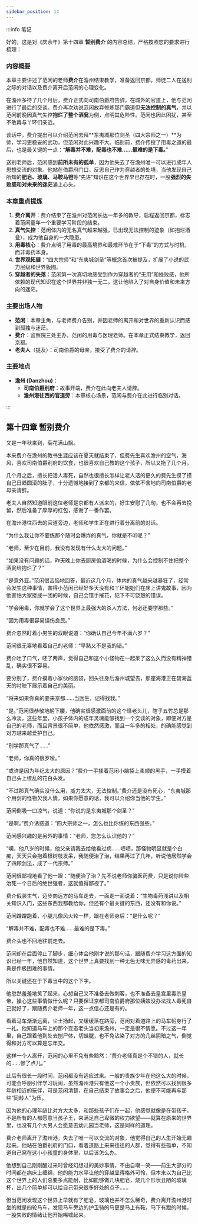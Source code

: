 ```yaml
---
sidebar_position: 14
---
```


:::info 笔记

好的，这是对《庆余年》第十四章 **暂别费介** 的内容总结，严格按照您的要求进行梳理：

### 内容概要

本章主要讲述了范闲的老师**费介**在澹州结束教学，准备返回京都，师徒二人在送别之际的对话以及费介离开后范闲的心理变化。

在澹州多待了几个月后，费介正式向司南伯爵府告辞。在城外的官道上，他与范闲进行了最后的交谈。费介再次劝说范闲放弃修炼那门霸道但**无法控制的真气**，并以范闲前晚因真气失控**抱烂了整个酒瓮**为例，点明其危险性。范闲也因此困扰，甚至不敢再与丫环们亲近。

谈话中，费介提出可以介绍范闲去拜**东夷城那位剑圣（四大宗师之一）**为师，学习更稳妥的武功，但范闲对此兴趣不大。临别前，费介传授了用毒之道的最后，也是最关键的一点：“**解毒并不难，配毒也不难……最难的是下毒。**”

送别老师后，范闲感到**前所未有的孤单**，因为他失去了在澹州唯一可以进行成年人思想交流的对象。他站在伯爵府门口，反思自己作为穿越者的处境，当他发现自己所知的**肥皂、玻璃、马鞍马镫**等“先进”知识在这个世界早已存在时，一股**强烈的失败感和对未来的迷茫**涌上心头。

### 本章重点提炼

1.  **费介离开**：费介结束了在澹州对范闲长达一年多的教导，启程返回京都，标志着范闲童年一个重要学习阶段的结束。
2.  **真气失控**：范闲体内的无名真气越来越强，已出现无法控制的迹象（如抱烂酒瓮），成为他自身的一大隐患。
3.  **用毒核心**：费介点明了用毒的最高境界和最难环节在于“下毒”的方式与时机，而非毒药本身。
4.  **世界观拓展**：“四大宗师”和“东夷城剑圣”等概念首次被提及，扩展了小说的武力层级和世界版图。
5.  **穿越者的失落**：范闲第一次真切地感受到作为穿越者的“无用”和挫败感，他所依赖的现代知识在这个世界并非独一无二，这让他陷入了对自身价值和未来方向的迷茫。

### 主要出场人物

*   **范闲**：本章主角，与老师费介告别，并因老师的离开和对世界的重新认识而感到孤独与迷茫。
*   **费介**：监察院三处主办，范闲的用毒与医理老师。在本章正式结束教学，返回京都。
*   **老夫人**（提及）：司南伯爵的母亲，接受了费介的请辞。

### 主要地点

*   **澹州 (Danzhou)**：
    *   **司南伯爵别府**：故事开端，费介在此向老夫人请辞。
    *   **澹州港往西的官道旁**：本章核心场景，范闲与费介在此进行临别对话。

:::

## 第十四章 **暂别费介**

又是一年秋来到，菊花满山飘。

本来费介在澹州的教书生涯应该在夏天就结束了，但费先生喜欢澹州的空气，海风，喜欢司南伯爵别府的饮食，也很喜欢自己教的这个孩子，所以又拖了几个月。

几个月之后，擅长把活人毒死，自然也很擅长怎样让老人活的更久的费先生摸了摸自己日趋圆滚的肚子，十分遗憾地接到了京都的来信，依依不舍地向司南伯爵的老母亲请辞。

老夫人自然知道眼前这位老师是京都有人派来的，好生安慰了几句，也不会再去挽留，然后准备了厚厚的红包，感谢了一番作罢。

在澹州港往西去的官道旁边，老师和学生正在进行着分离前的对话。

“为什么我让你不要练那个随时会爆炸的真气，你就是不听呢？”

“老师，至少在目前，我没有发现有什么太大的问题。”

“如果没有问题的话，昨天晚上你去厨房偷酒喝的时候，为什么会控制不住把整个酒瓮给抱烂了？”

“是意外亚。”范闲很苦恼地回答，最近这几个月，体内的真气越来越暴狂了，经常会发生这种事情，害得小范闲已经好多天没有和丫环姐姐们在床上讲鬼故事，因为他害怕大家搂成一团的时候，自己会错手摧花，犯下不可饶恕的错误。

“学会用毒，你就学会了这个世界上最强大的杀人方法，何必还要学那些。”

“因为用毒很容易误伤良民。”

费介忽然盯着小男生的双眼说道：“你确认自己今年不满六岁？”

范闲很无辜地看着自己的老师：“早熟又不是我的错。”

费介吐了口气，呸了两声，觉得自己和这个小怪物在一起呆了这么久而没有精神错乱，确实很不容易。

要分别了，费介摸着小家伙的脑袋，回头往身后澹州城望去，那座海港正在碧海蓝天的衬映下展示着自己的美丽。

“将来如果你真的要来京都……当医生，记得找我。”

“是。”范闲很恭敬地躬下腰，他确实很感激面前的这个怪老头儿，瞎子五竹总是那么冷淡，这些年里，小孩子体内的成年灵魂能够找到一个交谈的对象，即便对方是自己的老师，而且背景很不简单，他依然感激，而且一年多的相处，的确能感觉到对方越来越爱护自己。

“别学那真气了……”

“老师，你真的很罗嗦。”

“或许是因为年纪太大的原因？”费介一手揉着范闲小脑袋上柔顺的黑手，一手摸着自己头上缭乱的花白头发。

“不过那真气确实没什么用，威力太大，无法控制。”费介还是没有死心，“东夷城那个用剑的怪物欠我人情，如果你愿意的话，我可以介绍你当他的学生。”

范闲倒吸一口凉气，说道：“你说的是东夷城那个剑圣？”

“是啊。”费介诱惑道：“四大宗师之一，怎么也比你练的东西强些。”

范闲感兴趣的是另外的事情：“老师，您怎么认识他的？”

“噢，他八岁的时候，他父亲请我去给他看过病……啧啧，那怪物明显就是个白痴，天天只会抱着根树枝发呆，我随便治了治，结果再过了几年，听说他居然学会了四顾剑法，成了一代宗师。”

范闲很鄙视地看了他一眼：“随便治了治？先不说老师你骗医药费，只是说你险些治死一个日后的绝世强者，这就值得鄙视了。”

费介假装生气，迈步向远方的马车走去，一面走一面说着：“生物毒药浅讲以及相关知识入门，这些东西我都教给你，但还有个最关键的东西，还没有和你说。”

范闲蹭蹭跑着，小腿儿像风火轮一样，跟在老师身后：“是什么呢？”

“解毒并不难，配毒也不难……最难的是下毒。”

费介头也不回地往前走去。

范闲却在后面停止了脚步，细心体会他刚才说的那句话，跟随费介学习这方面的知识已经一年，他自然知道，这个世界上真要找到一种无色无味无异感的毒药出来，真是件极困难的事情。

所以关键还在于下毒当中的这个下字。

他忽然羞羞地笑了起来，心想自己又不准备去做刺客，也不准备去皇宫里毒杀皇帝，操心这些事情做什么呢？只要保证京都司南伯爵府那位姨娘没办法找人毒死自己就好了，跟随费介老师一年，这一点信心还是有的。

看着马车渐渐远离，尘土扬起，又缓缓落在路旁，范闲对着道路上的马车躬身行了一礼。他知道马车上的那个变态老头当初来澹州，一定是很不情愿。不过这一年里，自己跟着他到处去刨尸体，切蛙腿，也不免沾染了对方的几丝阴暗之气，倒觉得和对方可以算是忘年交。

这样一个人离开，范闲的心里不免有些黯然：“费介老师真是个不错的人，就长的……惨了点儿。”

此后有很长一段时间，范闲都没有适应过来。一般的贵族少年在他这么大的时候，可能会呼朋引伴学习玩闹，虽然澹州港只有他这一个小贵族，但依然可以找到很多年龄相近的玩伴，可是范闲清楚，在自己结束了故事会之后，他便不可能再与那些“同龄人”为伍。

因为他的心理年龄比对方大太多，和那些孩子们在一起，他感觉就像是在带孩子。不是所有的人都愿意当孩子王，来满足自己卑微的权力欲望——就算在原来的世界里，也没有几个大男人会愿意去幼儿园当老师，这是同样的道理。

费介老师离开了澹州港，失去了唯一可以交流的对象，他觉得自己的人生开始无趣起来。他站在伯爵别府的门口，看着道路上来来往往的人群，觉得有些孤单，不知道自己窝在这小小孩童的身体里，以后该怎么办。

他想到自己刚刚醒过来时曾经幻想过的美妙事情，不由自嘲一笑——前生大部分的时间都在病床上缠绵，他的能力水平让他的穿越显得格外可怜，但本来以为自己比这个世界上的人们总要多点能耐，比如能够做几块肥皂，烧几个形状丑陋的玻璃杯，出几个简单却可以给自己带来很多好处的点子……

但当范闲发现这个世界上早就有了肥皂，玻璃也并不怎么稀奇，费介离开澹州港时坐的就是四轮马车，发现马车旁边的护卫骑的马更是马上有鞍，马下有蹬的时候，一股失败的情绪让他开始唏嘘起来。

